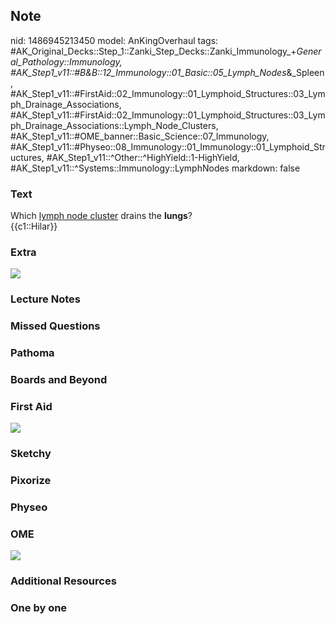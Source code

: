 ## Note
nid: 1486945213450
model: AnKingOverhaul
tags: #AK_Original_Decks::Step_1::Zanki_Step_Decks::Zanki_Immunology_+_General_Pathology::Immunology, #AK_Step1_v11::#B&B::12_Immunology::01_Basic::05_Lymph_Nodes_&_Spleen, #AK_Step1_v11::#FirstAid::02_Immunology::01_Lymphoid_Structures::03_Lymph_Drainage_Associations, #AK_Step1_v11::#FirstAid::02_Immunology::01_Lymphoid_Structures::03_Lymph_Drainage_Associations::Lymph_Node_Clusters, #AK_Step1_v11::#OME_banner::Basic_Science::07_Immunology, #AK_Step1_v11::#Physeo::08_Immunology::01_Immunology::01_Lymphoid_Structures, #AK_Step1_v11::^Other::^HighYield::1-HighYield, #AK_Step1_v11::^Systems::Immunology::LymphNodes
markdown: false

### Text
<div>
  Which <u>lymph node cluster</u> drains the <b>lungs</b>?
</div>
<div>
  {{c1::Hilar}}
</div>

### Extra
<img src="paste-80397492814261.jpg">

### Lecture Notes


### Missed Questions


### Pathoma


### Boards and Beyond


### First Aid
<img src="tmpqdifxozv.png">

### Sketchy


### Pixorize


### Physeo


### OME
<div class="ome-widget">
  <a href=
  "https://onlinemeded.org/spa/immunology?ref=anki"><img src=
  "_OME_AnkiFlashcards_Topic_2.png"></a>
</div>

### Additional Resources


### One by one

